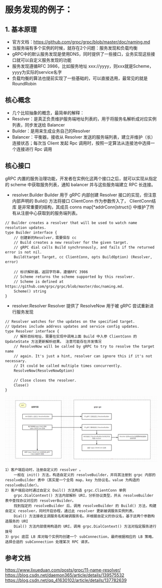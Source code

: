 # 服务发现的例子：

## 1. 基本原理
* 官方文档：https://github.com/grpc/grpc/blob/master/doc/naming.md
* 当服务端有多个实例的时候，就存在2个问题：服务发现和负载均衡
* gRPC中的默认服务发现是使用DNS，同时提供了一些接口，业务实现这些接口就可以自定义服务发现的功能
* 服务发现遵循RFC 3986，比如服务地址 xxx://yyyy，则xxx就是Scheme，yyyy为实际的service名字
* 负载均衡的算法也提前实现了一些基础的，可以直接选用，最常见的就是RoundRobin


## 核心概念
* 几个比较抽象的概念，最简单的解释：
* Resolver：是真正负责维护服务端地址列表的，用于将服务名解析成对应实例列表，同步发送给 Balancer
* Builder：是用来生成业务自己的Resolver
* Balancer：平衡器，接收从 Resolver 发送的服务端列表，建立并维护（长）连接状态；每次当 Client 发起 Rpc 调用时，按照一定算法从连接池中选择一个连接进行 Rpc 调用



## 核心接口
gRPC 内置的服务治理功能，开发者在实例化这两个接口之后，就可以实现从指定的 scheme 中获取服务列表，通知 balancer 并与这些服务端建立 RPC 长连接。
* resolver.Builder Builder 用于 gRPC 内部创建 Resolver 接口的实现，但注意内部声明的 Build() 方法将接口 ClientConn 作为参数传入了， ClientConn结库 是非常重要的结构，其成员 conns map[*addrConn]struct{} 中维护了所有从注册中心获取到的服务端列表。
```
// Builder creates a resolver that will be used to watch name resolution updates.
type Builder interface {
    // 创建新的Resolver，需要保存 cc
    // Build creates a new resolver for the given target.
    // gRPC dial calls Build synchronously, and fails if the returned error is not nil.
    Build(target Target, cc ClientConn, opts BuildOption) (Resolver, error)
    
    // 标识解析器，返回字符串，遵循RFC 3986
    // Scheme returns the scheme supported by this resolver.
    // Scheme is defined at https://github.com/grpc/grpc/blob/master/doc/naming.md.
    Scheme() string
}
```

* resolver.Resolver Resolver 提供了 ResolveNow 用于被 gRPC 尝试重新进行服务发现
```
// Resolver watches for the updates on the specified target.
// Updates include address updates and service config updates.
type Resolver interface {
    // 解析目标地址，需要在实现中调用上面 Build 中入参 ClientConn 的 UpdateState 方法更新解析结果。 注意可能存在并发情况
    // ResolveNow will be called by gRPC to try to resolve the target name
    // again. It's just a hint, resolver can ignore this if it's not necessary.
    // It could be called multiple times concurrently.
    ResolveNow(ResolveNowOption)
    
    // Close closes the resolver.
    Close()
}
```

![avatar](img/name-resolver.png)


```
1）客户端启动时，注册自定义的 resolver 。
    一般在 init() 方法，构造自定义的 resolveBuilder，并将其注册到 grpc 内部的 resolveBuilder 表中（其实是一个全局 map，key 为协议名，value 为构造的 resolveBuilder）。
2）客户端启动时通过自定义 Dail() 方法构造 grpc.ClientConn 单例
    grpc.DialContext() 方法内部解析 URI，分析协议类型，并从 resolveBuilder 表中查找协议对应的 resolverBuilder。
    找到指定的 resolveBuilder 后，调用 resolveBuilder 的 Build() 方法，构建自定义 resolver，同时开启协程，通过此 resolver 更新被调服务实例列表。
    Dial() 方法接收主调服务名和被调服务名，并根据自定义的协议名，基于这两个参数构造服务的 URI
    Dial() 方法内部使用构造的 URI，调用 grpc.DialContext() 方法对指定服务进行拨号
3）grpc 底层 LB 库对每个实例均创建一个 subConnection，最终根据相应的 LB 策略，选择合适的 subConnection 处理某次 RPC 请求。
```

## 参考文档
https://www.lixueduan.com/posts/grpc/11-name-resolver/
https://blog.csdn.net/daemon365/article/details/139575532
https://blog.csdn.net/qq_41630102/article/details/137782639
